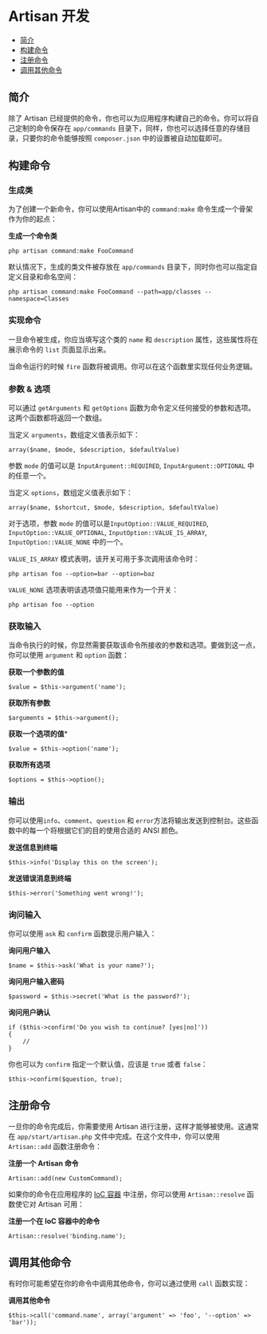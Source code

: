 # Artisan 开发

- [简介](#introduction)
- [构建命令](#building-a-command)
- [注册命令](#registering-commands)
- [调用其他命令](#calling-other-commands)

<a name="introduction"></a>
## 简介

除了 Artisan 已经提供的命令，你也可以为应用程序构建自己的命令。你可以将自己定制的命令保存在 `app/commands` 目录下，同样，你也可以选择任意的存储目录，只要你的命令能够按照 `composer.json` 中的设置被自动加载即可。

<a name="building-a-command"></a>
## 构建命令

### 生成类

为了创建一个新命令，你可以使用Artisan中的 `command:make` 命令生成一个骨架作为你的起点：

**生成一个命令类**

	php artisan command:make FooCommand

默认情况下，生成的类文件被存放在 `app/commands` 目录下，同时你也可以指定自定义目录和命名空间：

	php artisan command:make FooCommand --path=app/classes --namespace=Classes

### 实现命令

一旦命令被生成，你应当填写这个类的 `name` 和 `description` 属性，这些属性将在展示命令的 `list` 页面显示出来。

当命令运行的时候 `fire` 函数将被调用。你可以在这个函数里实现任何业务逻辑。

### 参数 & 选项

可以通过 `getArguments` 和 `getOptions` 函数为命令定义任何接受的参数和选项。这两个函数都将返回一个数组。

当定义 `arguments`，数组定义值表示如下：

	array($name, $mode, $description, $defaultValue)

参数 `mode` 的值可以是 `InputArgument::REQUIRED`, `InputArgument::OPTIONAL` 中的任意一个。

当定义 `options`，数组定义值表示如下：

	array($name, $shortcut, $mode, $description, $defaultValue)

对于选项，参数 `mode` 的值可以是`InputOption::VALUE_REQUIRED`, `InputOption::VALUE_OPTIONAL`, `InputOption::VALUE_IS_ARRAY`, `InputOption::VALUE_NONE` 中的一个。

`VALUE_IS_ARRAY` 模式表明，该开关可用于多次调用该命令时：

	php artisan foo --option=bar --option=baz

`VALUE_NONE` 选项表明该选项值只能用来作为一个开关：

	php artisan foo --option

### 获取输入

当命令执行的时候，你显然需要获取该命令所接收的参数和选项。要做到这一点，你可以使用 `argument` 和 `option` 函数：

**获取一个参数的值**

	$value = $this->argument('name');

**获取所有参数**

	$arguments = $this->argument();

**获取一个选项的值***

	$value = $this->option('name');

**获取所有选项**

	$options = $this->option();

### 输出

你可以使用`info`、`comment`、`question` 和 `error`方法将输出发送到控制台。这些函数中的每一个将根据它们的目的使用合适的 ANSI 颜色。

**发送信息到终端**

	$this->info('Display this on the screen');

**发送错误消息到终端**

	$this->error('Something went wrong!');

### 询问输入

你可以使用 `ask` 和 `confirm` 函数提示用户输入：

**询问用户输入**

	$name = $this->ask('What is your name?');

**询问用户输入密码**

	$password = $this->secret('What is the password?');

**询问用户确认**

	if ($this->confirm('Do you wish to continue? [yes|no]'))
	{
		//
	}

你也可以为 `confirm` 指定一个默认值，应该是 `true` 或者 `false`：

	$this->confirm($question, true);

<a name="registering-commands"></a>
## 注册命令

一旦你的命令完成后，你需要使用 Artisan 进行注册，这样才能够被使用。这通常在 `app/start/artisan.php` 文件中完成。在这个文件中，你可以使用 `Artisan::add` 函数注册命令：

**注册一个 Artisan 命令**

	Artisan::add(new CustomCommand);

如果你的命令在应用程序的 [IoC 容器](/docs/ioc) 中注册，你可以使用 `Artisan::resolve` 函数使它对 Artisan 可用：

**注册一个在 IoC 容器中的命令**

	Artisan::resolve('binding.name');

<a name="calling-other-commands"></a>
## 调用其他命令

有时你可能希望在你的命令中调用其他命令，你可以通过使用 `call` 函数实现：

**调用其他命令**

	$this->call('command.name', array('argument' => 'foo', '--option' => 'bar'));

